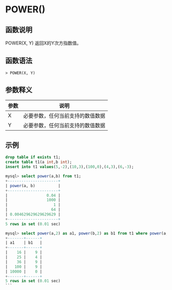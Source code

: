 # **POWER()**

## **函数说明**

POWER(X, Y) 返回X的Y次方指数值。

## **函数语法**

```
> POWER(X, Y)
```

## **参数释义**

|  参数   | 说明  |
|  ----  | ----  |
| X | 必要参数，任何当前支持的数值数据 |
| Y | 必要参数，任何当前支持的数值数据 |

## **示例**

````sql
drop table if exists t1;
create table t1(a int,b int);
insert into t1 values(5,-2),(10,3),(100,0),(4,3),(6,-3);

mysql> select power(a,b) from t1;
+----------------------+
| power(a, b)          |
+----------------------+
|                 0.04 |
|                 1000 |
|                    1 |
|                   64 |
| 0.004629629629629629 |
+----------------------+
5 rows in set (0.01 sec)

mysql> select power(a,2) as a1, power(b,2) as b1 from t1 where power(a,2) > power(b,2) order by a1 asc;
+-------+------+
| a1    | b1   |
+-------+------+
|    16 |    9 |
|    25 |    4 |
|    36 |    9 |
|   100 |    9 |
| 10000 |    0 |
+-------+------+
5 rows in set (0.01 sec)
```
